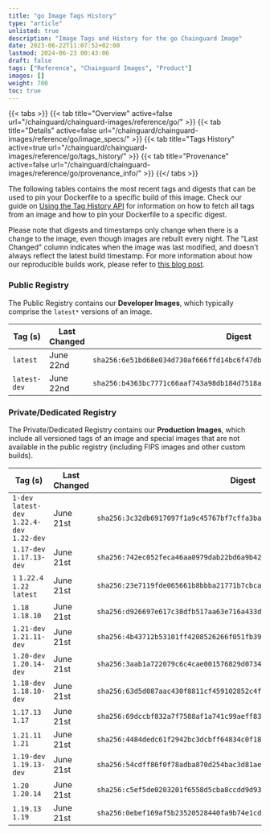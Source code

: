 ```yaml
---
title: "go Image Tags History"
type: "article"
unlisted: true
description: "Image Tags and History for the go Chainguard Image"
date: 2023-06-22T11:07:52+02:00
lastmod: 2024-06-23 00:43:06
draft: false
tags: ["Reference", "Chainguard Images", "Product"]
images: []
weight: 700
toc: true
---
```


{{< tabs >}}
{{< tab title="Overview" active=false url="/chainguard/chainguard-images/reference/go/" >}}
{{< tab title="Details" active=false url="/chainguard/chainguard-images/reference/go/image_specs/" >}}
{{< tab title="Tags History" active=true url="/chainguard/chainguard-images/reference/go/tags_history/" >}}
{{< tab title="Provenance" active=false url="/chainguard/chainguard-images/reference/go/provenance_info/" >}}
{{</ tabs >}}

The following tables contains the most recent tags and digests that can be used to pin your Dockerfile to a specific build of this image. Check our guide on [Using the Tag History API](/chainguard/chainguard-images/using-the-tag-history-api/) for information on how to fetch all tags from an image and how to pin your Dockerfile to a specific digest.

Please note that digests and timestamps only change when there is a change to the image, even though images are rebuilt every night. The "Last Changed" column indicates when the image was last modified, and doesn't always reflect the latest build timestamp. For more information about how our reproducible builds work, please refer to [this blog post](https://www.chainguard.dev/unchained/reproducing-chainguards-reproducible-image-builds).

### Public Registry
The Public Registry contains our **Developer Images**, which typically comprise the `latest*` versions of an image.

| Tag (s)       | Last Changed | Digest                                                                    |
|---------------|--------------|---------------------------------------------------------------------------|
|  `latest`     | June 22nd    | `sha256:6e51bd68e034d730af666ffd14bc6f47db0a478dc76bac996a08a8050694ce34` |
|  `latest-dev` | June 22nd    | `sha256:b4363bc7771c66aaf743a98db184d7518a49eab9ad61cdcb40bd3b1ef7194493` |


### Private/Dedicated Registry
The Private/Dedicated Registry contains our **Production Images**, which include all versioned tags of an image and special images that are not available in the public registry (including FIPS images and other custom builds).

| Tag (s)                                       | Last Changed | Digest                                                                    |
|-----------------------------------------------|--------------|---------------------------------------------------------------------------|
|  `1-dev` `latest-dev` `1.22.4-dev` `1.22-dev` | June 21st    | `sha256:3c32db6917097f1a9c45767bf7cffa3bac36f9d1ee1ad7c0d9ef96972843ff16` |
|  `1.17-dev` `1.17.13-dev`                     | June 21st    | `sha256:742ec052feca46aa0979dab22bd6a9b42fb20ecf72b5259b0d260bff9f1011e7` |
|  `1` `1.22.4` `1.22` `latest`                 | June 21st    | `sha256:23e7119fde065661b8bbba21771b7cbcaae0ac6e794682459cc8c8e4c36c591a` |
|  `1.18` `1.18.10`                             | June 21st    | `sha256:d926697e617c38dfb517aa63e716a433d1e5bde3bd3abe67a9cc666620fd6ff2` |
|  `1.21-dev` `1.21.11-dev`                     | June 21st    | `sha256:4b43712b53101ff4208526266f051fb394159995f1f79175d21e98a38d57c988` |
|  `1.20-dev` `1.20.14-dev`                     | June 21st    | `sha256:3aab1a722079c6c4cae001576829d0734bf773519aa20c5ec523f6ec54f2f708` |
|  `1.18-dev` `1.18.10-dev`                     | June 21st    | `sha256:63d5d087aac430f8811cf459102852c4fd1bc6d782eab6e1009acce49b24b2d4` |
|  `1.17.13` `1.17`                             | June 21st    | `sha256:69dccbf832a7f7588af1a741c99aeff83bdf73703412f39f0f87a0e9f2692314` |
|  `1.21.11` `1.21`                             | June 21st    | `sha256:4484dedc61f2942bc3dcbff64834c0f18df25066aa0854404dba81db33165839` |
|  `1.19-dev` `1.19.13-dev`                     | June 21st    | `sha256:54cdff86f0f78adba870d254bac3d81aece35d0be5eecbc21ae18d0702e53153` |
|  `1.20` `1.20.14`                             | June 21st    | `sha256:c5ef5de0203201f6558d5cba8ccdd9d937971f91ed4206f337ed872342fb27f2` |
|  `1.19.13` `1.19`                             | June 21st    | `sha256:0ebef169af5b23520528440fa9b74e1cd86629c75ec396488aaf769264f13efb` |

